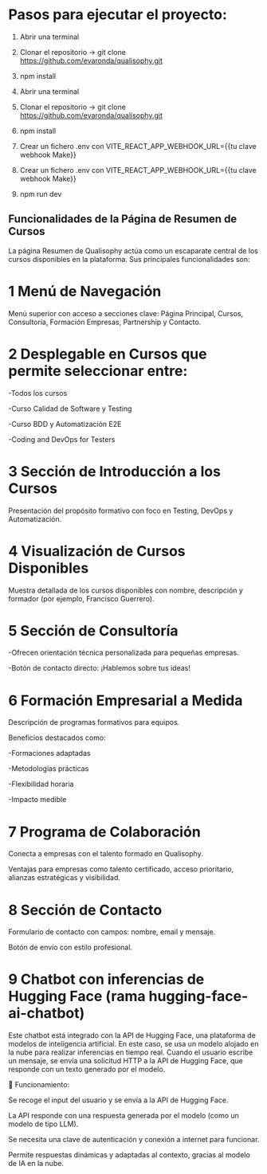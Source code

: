 # Pasos para ejecutar el proyecto:

1. Abrir una terminal

2. Clonar el repositorio -> git clone https://github.com/evaronda/qualisophy.git

3. npm install
1. Abrir una terminal

2. Clonar el repositorio -> git clone https://github.com/evaronda/qualisophy.git

3. npm install

4. Crear un fichero .env con VITE_REACT_APP_WEBHOOK_URL={{tu clave webhook Make}}
4. Crear un fichero .env con VITE_REACT_APP_WEBHOOK_URL={{tu clave webhook Make}}


5. npm run dev

## Funcionalidades de la Página de Resumen de Cursos
La página Resumen de Qualisophy actúa como un escaparate central de los cursos disponibles en la plataforma. Sus principales funcionalidades son:

# 1 Menú de Navegación
Menú superior con acceso a secciones clave: Página Principal, Cursos, Consultoría, Formación Empresas, Partnership y Contacto.

# 2 Desplegable en Cursos que permite seleccionar entre:

-Todos los cursos

-Curso Calidad de Software y Testing

-Curso BDD y Automatización E2E

-Coding and DevOps for Testers

# 3 Sección de Introducción a los Cursos
Presentación del propósito formativo con foco en Testing, DevOps y Automatización.

# 4 Visualización de Cursos Disponibles
Muestra detallada de los cursos disponibles con nombre, descripción y formador (por ejemplo, Francisco Guerrero).

# 5 Sección de Consultoría
-Ofrecen orientación técnica personalizada para pequeñas empresas.

-Botón de contacto directo: ¡Hablemos sobre tus ideas!

# 6 Formación Empresarial a Medida
Descripción de programas formativos para equipos.

Beneficios destacados como:

-Formaciones adaptadas

-Metodologías prácticas

-Flexibilidad horaria

-Impacto medible

# 7 Programa de Colaboración
Conecta a empresas con el talento formado en Qualisophy.

Ventajas para empresas como talento certificado, acceso prioritario, alianzas estratégicas y visibilidad.

# 8 Sección de Contacto
Formulario de contacto con campos: nombre, email y mensaje.

Botón de envío con estilo profesional.

# 9 Chatbot con inferencias de Hugging Face (rama hugging-face-ai-chatbot)
Este chatbot está integrado con la API de Hugging Face, una plataforma de modelos de inteligencia artificial. En este caso, se usa un modelo alojado en la nube para realizar inferencias en tiempo real.
Cuando el usuario escribe un mensaje, se envía una solicitud HTTP a la API de Hugging Face, que responde con un texto generado por el modelo.

🔧 Funcionamiento:

Se recoge el input del usuario y se envía a la API de Hugging Face.

La API responde con una respuesta generada por el modelo (como un modelo de tipo LLM).

Se necesita una clave de autenticación y conexión a internet para funcionar.

Permite respuestas dinámicas y adaptadas al contexto, gracias al modelo de IA en la nube. 

